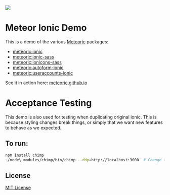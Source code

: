 ![](http://f.cl.ly/items/391y4708420P0H001k1G/meteoric.png)

# Meteor Ionic Demo

This is a demo of the various [Meteoric](https://github.com/meteoric) packages:

- [meteoric:ionic](https://github.com/meteoric/meteor-ionic)
- [meteoric:ionic-sass](https://github.com/meteoric/ionic-sass)
- [meteoric:ionicons-sass](https://github.com/meteoric/ionicons-sass)
- [meteoric:autoform-ionic](https://github.com/meteoric/autoform-ionic)
- [meteoric:useraccounts-ionic](https://github.com/meteoric/useraccounts-ionic)

See it in action here: [meteoric.github.io](http://meteoric.github.io)

# Acceptance Testing

This demo is also used for testing when duplicating original ionic. This is because styling changes break things,
or simply that we want new features to behave as we expected.

## To run:

```bash
npm install chimp
~/node\_modules/chimp/bin/chimp --ddp=http://localhost:3000  # Change this to whatever directory chimp was installed.
```

## License
[MIT License](https://github.com/meteoric/demo/blob/master/LICENSE)
